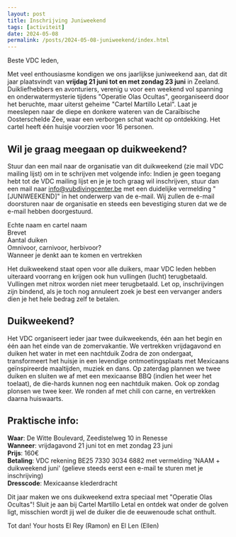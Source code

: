```yaml
---
layout: post
title: Inschrijving Juniweekend
tags: [activiteit]
date: 2024-05-08
permalink: /posts/2024-05-08-juniweekend/index.html
---
```

Beste VDC leden,

Met veel enthousiasme kondigen we ons jaarlijkse juniweekend aan, dat dit jaar plaatsvindt van **vrijdag 21 juni tot en met zondag 23 juni** in Zeeland. 
Duikliefhebbers en avonturiers, verenig u voor een weekend vol spanning en onderwatermysterie tijdens "Operatie Olas Ocultas", georganiseerd door het beruchte, maar uiterst geheime "Cartel Martillo Letal". 
Laat je meeslepen naar de diepe en donkere wateren van de Caraïbische Oosterschelde Zee, waar een verborgen schat wacht op ontdekking.
Het cartel heeft één huisje voorzien voor 16 personen.

## Wil je graag meegaan op duikweekend? 
Stuur dan een mail naar de organisatie van dit duikweekend (zie mail VDC mailing lijst) om in te schrijven met volgende info:
Indien je geen toegang hebt tot de VDC mailing lijst en je je toch graag wil inschrijven, stuur dan een mail naar [info@vubdivingcenter.be](mailto:info@vubdivingcenter.be)
met een duidelijke vermelding "[JUNIWEEKEND]" in het onderwerp van de e-mail. Wij zullen de e-mail doorsturen naar de organisatie en steeds een bevestiging sturen
dat we de e-mail hebben doorgestuurd.

Echte naam en cartel naam\
Brevet\
Aantal duiken\
Omnivoor, carnivoor, herbivoor?\
Wanneer je denkt aan te komen en vertrekken

Het duikweekend staat open voor alle duikers, maar VDC leden hebben uiteraard voorrang en krijgen ook hun vullingen (lucht) terugbetaald. Vullingen met nitrox worden niet meer terugbetaald.
Let op, inschrijvingen zijn bindend, als je toch nog annuleert zoek je best een vervanger anders dien je het hele bedrag zelf te betalen.

## Duikweekend?
Het VDC organiseert ieder jaar twee duikweekends, één aan het begin en één aan het einde van de zomervakantie. We vertrekken vrijdagavond en duiken het water in met een nachtduik
Zodra de zon ondergaat, transformeert het huisje in een levendige ontmoetingsplaats met Mexicaans geïnspireerde maaltijden, muziek en dans. 
Op zaterdag plannen we twee duiken en sluiten we af met een mexicaanse BBQ (indien het weer het toelaat), de die-hards kunnen nog een nachtduik maken.
Ook op zondag plonsen we twee keer. We ronden af met chili con carne, en vertrekken daarna huiswaarts.

## Praktische info:
**Waar**: De Witte Boulevard, Zeedistelweg 10 in Renesse\
**Wanneer**: vrijdagavond 21 juni tot en met zondag 23 juni\
**Prijs**: 160€\
**Betaling**: VDC rekening BE25 7330 3034 6882 met vermelding 'NAAM + duikweekend juni' (gelieve steeds eerst een e-mail te sturen met je inschrijving)\
**Dresscode**: Mexicaanse klederdracht

Dit jaar maken we ons duikweekend extra speciaal met "Operatie Olas Ocultas"! 
Sluit je aan bij Cartel Martillo Letal en ontdek wat onder de golven ligt, misschien wordt jij wel de duiker die de eeuwenoude schat onthult.

Tot dan!
Your hosts El Rey (Ramon) en El Len (Ellen)
